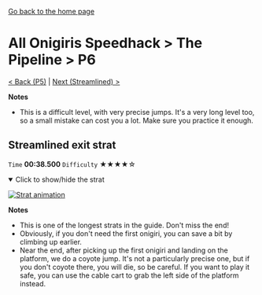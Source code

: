 [Go back to the home page](https://github.com/Doublevil/scbspeedrun)

# All Onigiris Speedhack > The Pipeline > P6

[< Back (P5)](https://github.com/Doublevil/scbspeedrun/blob/main/levels/arb_sh/P/P5.md) | [Next (Streamlined) >](https://github.com/Doublevil/scbspeedrun/blob/main/levels/arb_sh/P/Streamlined.md)

**Notes**
- This is a difficult level, with very precise jumps. It's a very long level too, so a small mistake can cost you a lot. Make sure you practice it enough.

## Streamlined exit strat

`Time` **00:38.500** `Difficulty` ★★★★☆
<details open>
  <summary>Click to show/hide the strat</summary>

  [![Strat animation](https://github.com/Doublevil/scbspeedrun/blob/main/media/levels/P/P6_Strat.webp)](https://github.com/Doublevil/scbspeedrun/blob/main/media/levels/P/P6_Strat.mp4?raw=true)

  **Notes**
  - This is one of the longest strats in the guide. Don't miss the end!
  - Obviously, if you don't need the first onigiri, you can save a bit by climbing up earlier.
  - Near the end, after picking up the first onigiri and landing on the platform, we do a coyote jump. It's not a particularly precise one, but if you don't coyote there, you will die, so be careful. If you want to play it safe, you can use the cable cart to grab the left side of the platform instead.
</details>
